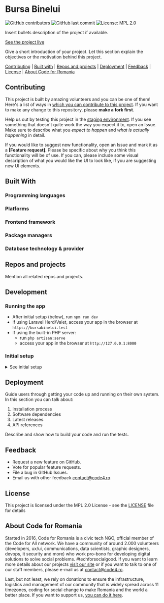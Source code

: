 # Bursa Binelui

[![GitHub contributors][ico-contributors]][link-contributors]
[![GitHub last commit][ico-last-commit]][link-last-commit]
[![License: MPL 2.0][ico-license]][link-license]

Insert bullets description of the project if available.

[See the project live][link-production]

Give a short introduction of your project. Let this section explain the objectives or the motivation behind this project.

[Contributing](#contributing) | [Built with](#built-with) | [Repos and projects](#repos-and-projects) | [Deployment](#deployment) | [Feedback](#feedback) | [License](#license) | [About Code for Romania](#about-code-for-romania)

## Contributing

This project is built by amazing volunteers and you can be one of them! Here's a list of ways in [which you can contribute to this project][link-contributing]. If you want to make any change to this repository, please **make a fork first**.

Help us out by testing this project in the [staging environment][link-staging]. If you see something that doesn't quite work the way you expect it to, open an Issue. Make sure to describe what you _expect to happen_ and _what is actually happening_ in detail.

If you would like to suggest new functionality, open an Issue and mark it as a __[Feature request]__. Please be specific about why you think this functionality will be of use. If you can, please include some visual description of what you would like the UI to look like, if you are suggesting new UI elements.

## Built With

### Programming languages

### Platforms

### Frontend framework

### Package managers

### Database technology & provider

## Repos and projects

Mention all related repos and projects.

## Development

### Running the app
- After initial setup (below), run `npm run dev`
- If using Laravel Herd/Valet, access your app in the browser at `https://bursabinelui.test`
- If using the built-in PHP server:
	- run `php artisan:serve`
	- access your app in the browser at `http://127.0.0.1:8000`

### Initial setup
<details>
<summary>See initial setup</strong></summary>

#### 1. Create local database `bursa_binelui`

#### 2. Copy `.env.example`, rename it to `.env` and fill in your database information

#### 3. Install composer dependencies
```bash
composer install
```

#### 4. Install npm dependencies
```bash
npm install
```

#### 5. Generate the app secret key
```bash
php artisan key:generate
```

#### 6. Migrate and seed the database
```bash
php artisan migrate:fresh --seed
```
> **Note:** Seeding may fail due to underlying issues with Faker date generation. If that happens, just rerun `php artisan migrate:fresh --seed`. Also, seeding can take a while, so be patient.

#### 7. Add the following line to your `.env` file to disable CSP locally
```bash
CSP_ENABLED=false
```

> **Note:** Only for local development!

#### 8. Configure local development URL & how to access the app
#### 8.1. If using Laravel Herd (macOS, Windows)
- **Install Laravel Herd**  
   Visit [https://herd.laravel.com](https://herd.laravel.com) and download the installer for macOS or Windows
- **Open your project with Herd**  
  - Launch Herd. Go to `Sites`. Go to `Add Sites`. Go to `Link existing project`. Select the project. Select the `PHP version` and `enable HTTPS`. Click `Next`
  - ![](https://i.imgur.com/YYhxeVK.png)

#### 8.2. If using the built-in PHP server
- In your `.env` file, update `APP_URL` to `APP_URL=http://127.0.0.1:8000`
</details>

## Deployment

Guide users through getting your code up and running on their own system. In this section you can talk about:
1. Installation process
2. Software dependencies
3. Latest releases
4. API references

Describe and show how to build your code and run the tests.

## Feedback

* Request a new feature on GitHub.
* Vote for popular feature requests.
* File a bug in GitHub Issues.
* Email us with other feedback contact@code4.ro

## License

This project is licensed under the MPL 2.0 License - see the [LICENSE](LICENSE) file for details

## About Code for Romania

Started in 2016, Code for Romania is a civic tech NGO, official member of the Code for All network. We have a community of around 2.000 volunteers (developers, ux/ui, communications, data scientists, graphic designers, devops, it security and more) who work pro-bono for developing digital solutions to solve social problems. #techforsocialgood. If you want to learn more details about our projects [visit our site][link-code4] or if you want to talk to one of our staff members, please e-mail us at contact@code4.ro.

Last, but not least, we rely on donations to ensure the infrastructure, logistics and management of our community that is widely spread across 11 timezones, coding for social change to make Romania and the world a better place. If you want to support us, [you can do it here][link-donate].


[ico-contributors]: https://img.shields.io/github/contributors/code4romania/bursa-binelui.svg?style=for-the-badge
[ico-last-commit]: https://img.shields.io/github/last-commit/code4romania/bursa-binelui.svg?style=for-the-badge
[ico-license]: https://img.shields.io/badge/license-MPL%202.0-brightgreen.svg?style=for-the-badge

[link-contributors]: https://github.com/code4romania/bursa-binelui/graphs/contributors
[link-last-commit]: https://github.com/code4romania/bursa-binelui/commits/main
[link-license]: https://opensource.org/licenses/MPL-2.0
[link-contributing]: https://github.com/code4romania/.github/blob/main/CONTRIBUTING.md

[link-production]: insert_link_here
[link-staging]: insert_link_here

[link-code4]: https://www.code4.ro/en/
[link-donate]: https://code4.ro/en/donate/
